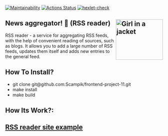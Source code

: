 [![Maintainability](https://api.codeclimate.com/v1/badges/a80b5e2712fcb8741905/maintainability)](https://codeclimate.com/github/Scampik/frontend-project-11/maintainability)
[![Actions Status](https://github.com/Scampik/frontend-project-46/workflows/hexlet-check/badge.svg)](https://github.com/Scampik/frontend-project-11/actions)
[![hexlet-check](https://github.com/Scampik/frontend-project-11/actions/workflows/hexlet-check.yml/badge.svg)](https://github.com/Scampik/frontend-project-11/actions/workflows/hexlet-check.yml)

News aggregator! 🚀 (RSS reader) <img align="right" src="https://cdn-icons-png.flaticon.com/512/124/124033.png" alt="Girl in a jacket" style="width:150px;height:130px;">
---

RSS reader - a service for aggregating RSS feeds, with the help of convenient reading of sources, such as blogs. It allows you to add a large number of RSS feeds, updates them itself and adds new entries to the general feed.

How To Install? 
---
<ul>
<li>git clone git@github.com:Scampik/frontend-project-11.git</li>
<li>make install</li>
<li>make build</li>
</ul>

How Its Work?:
------------------------------------------------------
<a href="https://frontend-project-11-iota.vercel.app/" target=_blank>RSS reader site example</a>
------------------------------------------------------

